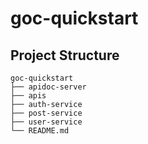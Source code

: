 # goc-quickstart

## Project Structure

```
goc-quickstart
├── apidoc-server
├── apis
├── auth-service
├── post-service
├── user-service
└── README.md
```

